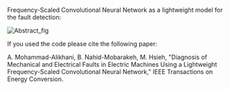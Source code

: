 Frequency-Scaled Convolutional Neural Network as a lightweight model for the fault detection:

![Abstract_fig](https://github.com/user-attachments/assets/134d7703-24e4-4ad4-ae2e-cebfffe6270d)

If you used the code please cite the following paper:


A. Mohammad-Alikhani, B. Nahid-Mobarakeh, M. Hsieh, "Diagnosis of Mechanical and Electrical Faults in Electric Machines Using a Lightweight Frequency-Scaled Convolutional Neural Network," IEEE Transactions on Energy Conversion.
